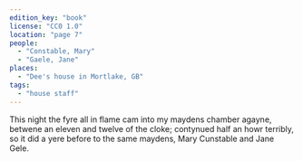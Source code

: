```yaml
---
edition_key: "book"
license: "CC0 1.0"
location: "page 7"
people:
  - "Constable, Mary"
  - "Gaele, Jane"
places:
  - "Dee's house in Mortlake, GB"
tags:
  - "house staff"
---
```

This
night the fyre all in flame cam into my maydens chamber agayne,
betwene an eleven and twelve of the cloke; contynued half an
howr terribly, so it did a yere before to the same maydens, Mary
Cunstable and Jane Gele.
